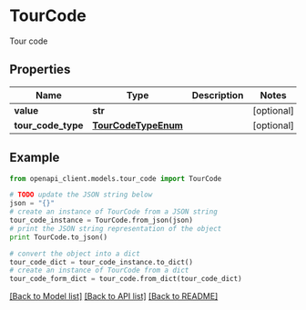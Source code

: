 # TourCode

Tour code

## Properties
Name | Type | Description | Notes
------------ | ------------- | ------------- | -------------
**value** | **str** |  | [optional] 
**tour_code_type** | [**TourCodeTypeEnum**](TourCodeTypeEnum.md) |  | [optional] 

## Example

```python
from openapi_client.models.tour_code import TourCode

# TODO update the JSON string below
json = "{}"
# create an instance of TourCode from a JSON string
tour_code_instance = TourCode.from_json(json)
# print the JSON string representation of the object
print TourCode.to_json()

# convert the object into a dict
tour_code_dict = tour_code_instance.to_dict()
# create an instance of TourCode from a dict
tour_code_form_dict = tour_code.from_dict(tour_code_dict)
```
[[Back to Model list]](../README.md#documentation-for-models) [[Back to API list]](../README.md#documentation-for-api-endpoints) [[Back to README]](../README.md)


